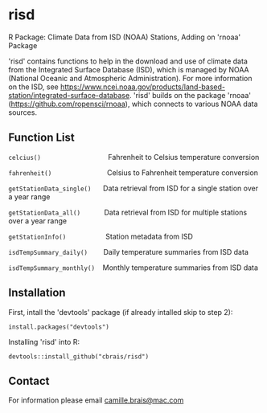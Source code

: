# risd
R Package: Climate Data from ISD (NOAA) Stations, Adding on 'rnoaa' Package

'risd' contains functions to help in the download and use of climate data from the Integrated Surface Database (ISD), which is managed by NOAA (National Oceanic and Atmospheric Administration). For more information on the ISD, see https://www.ncei.noaa.gov/products/land-based-station/integrated-surface-database. 'risd' builds on the package 'rnoaa' (https://github.com/ropensci/rnoaa), which connects to various NOAA data sources.

## Function List
`celcius()`                                  Fahrenheit to Celsius temperature conversion

`fahrenheit()`                            Celsius to Fahrenheit temperature conversion

`getStationData_single()`      Data retrieval from ISD for a single station over a year range

`getStationData_all()`            Data retrieval from ISD for multiple stations over a year range

`getStationInfo()`                    Station metadata from ISD

`isdTempSummary_daily()`        Daily temperature summaries from ISD data

`isdTempSummary_monthly()`    Monthly temperature summaries from ISD data

## Installation

First, intall the 'devtools' package (if already intalled skip to step 2):

```
install.packages("devtools")
```

Installing 'risd' into R: 

```
devtools::install_github("cbrais/risd")
```

## Contact
For information please email camille.brais@mac.com
